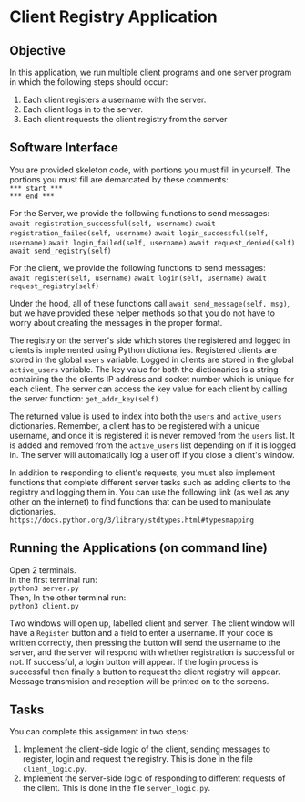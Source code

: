 # Client Registry Application

## Objective
In this application, we run multiple client programs and one server program in which the following steps should occur:
1. Each client registers a username with the server.
2. Each client logs in to the server.
3. Each client requests the client registry from the server

## Software Interface
You are provided skeleton code, with portions you must fill in yourself. The portions you must fill are demarcated by these comments:  
`*** start ***`  
`*** end ***`  

For the Server, we provide the following functions to send messages:  
`await registration_successful(self, username)`
`await registration_failed(self, username)`
`await login_successful(self, username)`
`await login_failed(self, username)`
`await request_denied(self)`
`await send_registry(self)`

For the client, we provide the following functions to send messages:  
`await register(self, username)`
`await login(self, username)`
`await request_registry(self)`

Under the hood, all of these functions call `await send_message(self, msg)`, but we have provided these helper methods so that you do not have to worry about creating the messages in the proper format.  

The registry on the server's side which stores the registered and logged in clients is implemented using Python dictionaries. 
Registered clients are stored in the global `users` variable. Logged in clients are stored in the global `active_users` variable.
The key value for both the dictionaries is a string containing the the clients IP address and socket number which is unique for each client.
The server can access the key value for each client by calling the server function:
`get_addr_key(self)`

The returned value is used to index into both the `users` and `active_users` dictionaries.
Remember, a client has to be registered with a unique username, and once it is registered it is never removed from the `users` list.
It is added and removed from the `active_users` list depending on if it is logged in.
The server will automatically log a user off if you close a client's window.

In addition to responding to client's requests, you must also implement functions that complete different server tasks such as adding clients to the registry and logging them in. You can use the following link (as well as any other on the internet) to find functions that can be used to manipulate 
dictionaries.
`https://docs.python.org/3/library/stdtypes.html#typesmapping`

## Running the Applications (on command line)
Open 2 terminals.  
In the first terminal run:  
`python3 server.py`    
Then, In the other terminal run:  
`python3 client.py`  

Two windows will open up, labelled client and server. The client window will have a `Register` button and a field to enter a username. If your code is written correctly, then pressing the button will send the username to the server, and the server wil respond with whether registration is successful or not. If successful, a login button will appear. If the login process is successful then finally a button to request the client registry will appear. Message transmision and reception will be printed on to the screens.

## Tasks
You can complete this assignment in two steps:
1. Implement the client-side logic of the client, sending messages to register, login and request the registry. This is done in the file `client_logic.py`.
2. Implement the server-side logic of responding to different requests of the client. This is done in the file `server_logic.py`.